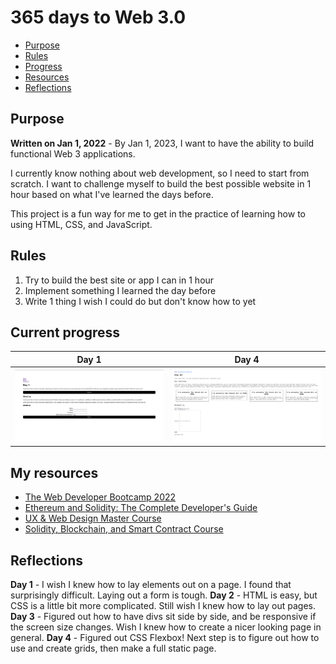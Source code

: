 # 365 days to Web 3.0

- [Purpose](#purpose)
- [Rules](#rules)
- [Progress](#current-progress)
- [Resources](#my-resources)
- [Reflections](#reflections)

## Purpose
__Written on Jan 1, 2022__ - By Jan 1, 2023, I want to have the ability to build functional Web 3 applications. 

I currently know nothing about web development, so I need to start from scratch. 
I want to challenge myself to build the best possible website in 1 hour based on what I've learned the days before.

This project is a fun way for me to get in the practice of learning how to using HTML, CSS, and JavaScript. 

## Rules
1. Try to build the best site or app I can in 1 hour
2. Implement something I learned the day before
3. Write 1 thing I wish I could do but don't know how to yet

## Current progress
| Day 1      | Day 4 |
| ----------- | ----------- |
| ![Day 1](/day1/day1.png "Day 1 screenshot") | ![Day 4](/day4/day4.png "Day 2 gif") |

## My resources
- [The Web Developer Bootcamp 2022](https://www.udemy.com/course/the-web-developer-bootcamp/)
- [Ethereum and Solidity: The Complete Developer's Guide](https://www.udemy.com/course/ethereum-and-solidity-the-complete-developers-guide/)
- [UX & Web Design Master Course](https://www.udemy.com/course/ux-web-design-master-course-strategy-design-development/)
- [Solidity, Blockchain, and Smart Contract Course](https://www.youtube.com/watch?v=M576WGiDBdQ&list=WL&index=4&t=1804s)

## Reflections
__Day 1__ - I wish I knew how to lay elements out on a page. I found that surprisingly difficult. Laying out a form is tough.
__Day 2__ - HTML is easy, but CSS is a little bit more complicated. Still wish I knew how to lay out pages.
__Day 3__ - Figured out how to have divs sit side by side, and be responsive if the screen size changes. Wish I knew how to create a nicer looking page in general.
__Day 4__ - Figured out CSS Flexbox! Next step is to figure out how to use and create grids, then make a full static page.